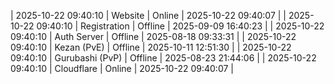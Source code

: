 | 2025-10-22 09:40:10 | Website | Online | 2025-10-22 09:40:07 |
| 2025-10-22 09:40:10 | Registration | Offline | 2025-09-09 16:40:23 |
| 2025-10-22 09:40:10 | Auth Server | Offline | 2025-08-18 09:33:31 |
| 2025-10-22 09:40:10 | Kezan (PvE) | Offline | 2025-10-11 12:51:30 |
| 2025-10-22 09:40:10 | Gurubashi (PvP) | Offline | 2025-08-23 21:44:06 |
| 2025-10-22 09:40:10 | Cloudflare | Online | 2025-10-22 09:40:07 |
